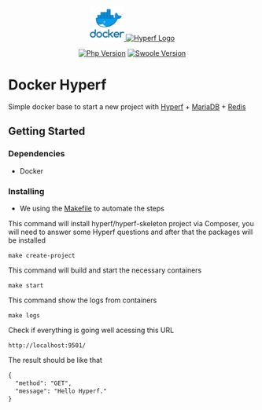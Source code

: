 
<p align="center">
<a href="https://www.docker.com/" target="_blank" rel="noopener noreferrer">
    <img width="70" src="https://raw.githubusercontent.com/github/explore/80688e429a7d4ef2fca1e82350fe8e3517d3494d/topics/docker/docker.png" alt="Docker Logo">
</a>
<a href="https://hyperf.io" target="_blank" rel="noopener noreferrer">
    <img width="70" src="https://cdn.jsdelivr.net/gh/hyperf/hyperf/docs/logo.png" alt="Hyperf Logo">
</a>
</p>

<p align="center">
  <a href="https://www.php.net"><img src="https://img.shields.io/badge/php-8.0-brightgreen.svg?maxAge=2592000" alt="Php Version"></a>
  <a href="https://github.com/swoole/swoole-src"><img src="https://img.shields.io/badge/swoole-4.6.7-brightgreen.svg?maxAge=2592000" alt="Swoole Version"></a>
</p>

# Docker Hyperf

Simple docker base to start a new project with [Hyperf](https://github.com/hyperf/hyperf) + [MariaDB](https://mariadb.org/) + [Redis](https://redis.io/)

## Getting Started

### Dependencies

* Docker

### Installing

* We using the [Makefile](https://www.gnu.org/software/make/manual/make.html) to automate the steps 

This command will install hyperf/hyperf-skeleton project via Composer, you will need to answer some Hyperf questions and after that the packages will be installed

```
make create-project
```

This command will build and start the necessary containers

```
make start
```

This command show the logs from containers

```
make logs
```

Check if everything is going well acessing this URL

```
http://localhost:9501/
```

The result should be like that


```
{
  "method": "GET",
  "message": "Hello Hyperf."
}
```